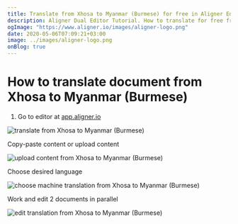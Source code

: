 ```yaml
---
title: Translate from Xhosa to Myanmar (Burmese) for free in Aligner Editor
description: Aligner Dual Editor Tutorial. How to translate for free from Xhosa to Myanmar (Burmese). Aligner is multilingual document management platform. 
ogImage: "https://www.aligner.io/images/aligner-logo.png"
date: 2020-05-06T07:09:21+03:00
image: ../images/aligner-logo.png
onBlog: true
---
```


# How to translate document from Xhosa to Myanmar (Burmese)

1. Go to editor at [app.aligner.io](https://app.aligner.io "Aligner App web page")

![translate from Xhosa to Myanmar (Burmese)](../aligner-blank-editor.png "translate from Xhosa to Myanmar (Burmese)")

Copy-paste content or upload content

![upload content from Xhosa to Myanmar (Burmese)](../aligner-uploaded-document.png "upload content from Xhosa to Myanmar (Burmese)")

Choose desired language

![choose machine translation from Xhosa to Myanmar (Burmese)](../aligner-language-dropdown.png "choose machine translation from Xhosa to Myanmar (Burmese)")

Work and edit 2 documents in parallel

![edit translation from Xhosa to Myanmar (Burmese)](../aligner-double-sitded-editor.png "edit translation from Xhosa to Myanmar (Burmese)")

